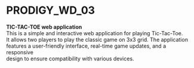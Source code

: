 # PRODIGY_WD_03
<b>TIC-TAC-TOE web application</b><br>
This is a simple and interactive web application for playing Tic-Tac-Toe.
<br>
It allows two players to play the classic game on 3x3 grid. The application 
<br>
features a user-friendly interface, real-time game updates, and a responsive
<br>
design to ensure compatibility with various devices.
